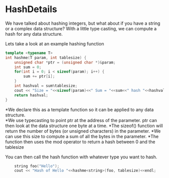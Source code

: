 # HashDetails
We have talked about hashing integers, but what about if you have a string or a complex data structure?  With a little type casting, we can compute a hash for any data structure.

Lets take a look at an example hashing function
```c++
template <typename T>
int hashme(T param, int tablesize) {
    unsigned char *ptr = (unsigned char *)&param;
    int sum = 0;
    for(int i = 0; i < sizeof(param); i++) {
        sum += ptr[i];
    }
    int hashval = sum%tablesize;
    cout << "Size = "<<sizeof(param)<<" Sum = "<<sum<<" hash "<<hashval<<endl;
    return hashval;
}
```
*We declare this as a template function so it can be applied to any data structure.  
*We use typecasting to point ptr at the address of the parameter.  ptr can then look at the data structure one byte at a time.
*The sizeof() function will return the number of bytes (or unsigned characters) in the parameter.
*We can use this size to compute a sum of all the bytes in the parameter.
*The function then uses the mod operator to return a hash between 0 and the tablesize

You can then call the hash function with whatever type you want to hash.
```c++
    string foo("Hello");
    cout << "Hash of Hello "<<hashme<string>(foo, tablesize)<<endl;
```
